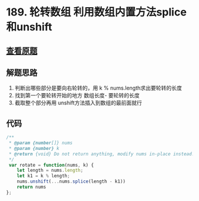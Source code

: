 # 189. 轮转数组 利用数组内置方法splice和unshift
## [查看原题](https://leetcode-cn.com/problems/rotate-array/)

## 解题思路
1. 判断出哪些部分是要向右轮转的，用 k % nums.length求出要轮转的长度
2. 找到第一个要轮转开始的地方 数组长度- 要轮转的长度
3. 截取整个部分再用 unshift方法插入到数组的最前面就行
## 代码

```javascript
/**
 * @param {number[]} nums
 * @param {number} k
 * @return {void} Do not return anything, modify nums in-place instead.
 */
 var rotate = function(nums, k) {
    let length = nums.length;
    let k1 = k % length;
    nums.unshift(...nums.splice(length - k1))
    return nums
};
```